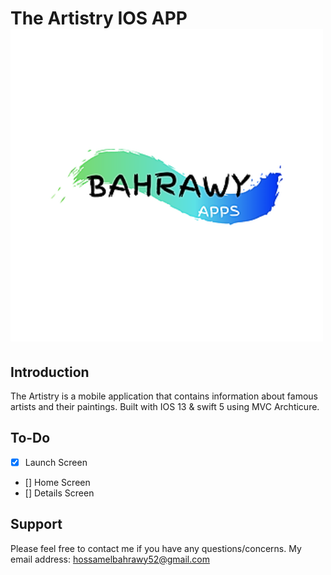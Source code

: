 
# The Artistry IOS APP <img src="Documentation/bahrawy.png" alt="Logo" height="500px">

## Introduction
The Artistry is a mobile application that contains information about famous artists and their paintings. 
Built with IOS 13 & swift 5 using MVC Archticure.

## To-Do
- [x] Launch Screen
- [] Home Screen
- [] Details Screen


Support
------
Please feel free to contact me if you have any questions/concerns. My email address: hossamelbahrawy52@gmail.com
